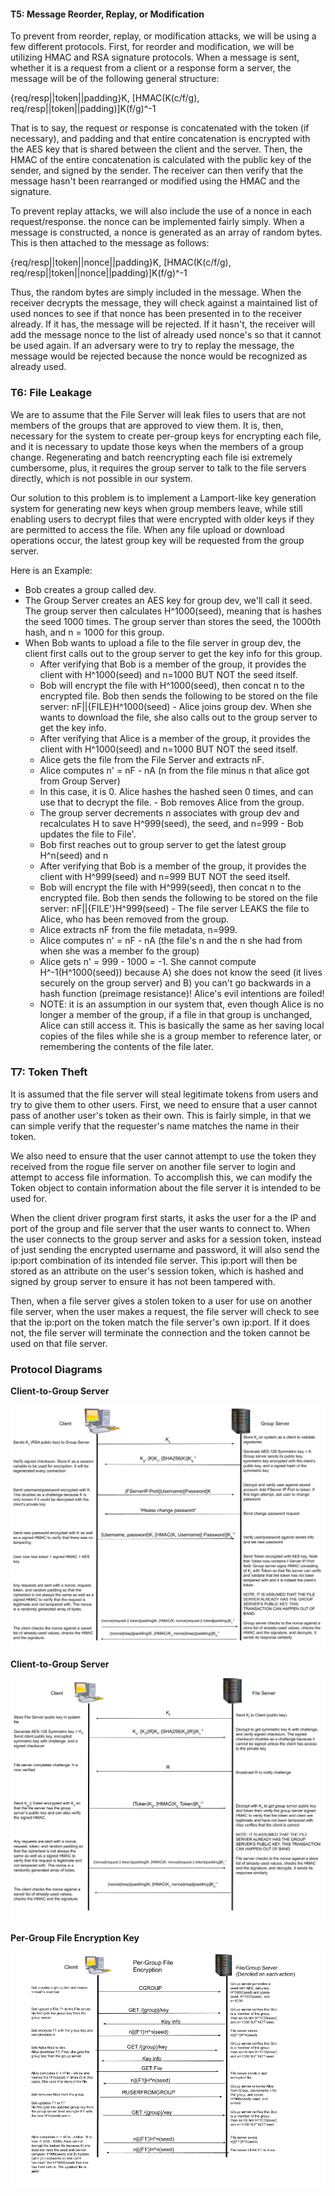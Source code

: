 #### T5: Message Reorder, Replay, or Modification

  To prevent from reorder, replay, or modification attacks, we will be using a few different protocols. First, for reorder and modification, we will be utilizing HMAC and RSA signature protocols. When a message is sent, whether it is a request from a client or a response form a server, the message will be of the following general structure:

  {req/resp||token||padding}K, [HMAC(K(c/f/g), req/resp||token||padding)]K(f/g)^-1

  That is to say, the request or response is concatenated with the token (if necessary), and padding and that entire concatenation is encrypted with the AES key that is shared between the client and the server. Then, the HMAC of the entire concatenation is calculated with the public key of the sender, and signed by the sender. The receiver can then verify that the message hasn't been rearranged or modified using the HMAC and the signature.

  To prevent replay attacks, we will also include the use of a nonce in each request/response.
  the nonce can be implemented fairly simply. When a message is constructed, a nonce is generated as an array of random bytes. This is then attached to the message as follows:

  {req/resp||token||nonce||padding}K, [HMAC(K(c/f/g), req/resp||token||nonce||padding)]K(f/g)^-1

  Thus, the random bytes are simply included in the message. When the receiver decrypts the message, they will check against a maintained list of used nonces to see if that nonce has been presented in to the receiver already. If it has, the message will be rejected. If it hasn't, the receiver will add the message nonce to the list of already used nonce's so that it cannot be used again. If an adversary were to try to replay the message, the message would be rejected because the nonce would be recognized as already used.

### T6: File Leakage

  We are to assume that the File Server will leak files to users that are not members of the groups that are approved to view them. It is, then, necessary for the system to create per-group keys for encrypting each file, and it is necessary to update those keys when the members of a group change. Regenerating and batch reencrypting each file isi extremely cumbersome, plus, it requires the group server to talk to the file servers directly, which is not possible in our system.

  Our solution to this problem is to implement a Lamport-like key generation system for generating new keys when group members leave, while still enabling users to decrypt files that were encrypted with older keys if they are permitted to access the file. When any file upload or download operations occur, the latest group key will be requested from the group server.

  Here is an Example:

   - Bob creates a group called dev.
   - The Group Server creates an AES key for group dev, we'll call it seed. The group server then calculates H^1000(seed), meaning that is hashes the seed 1000 times. The group server than stores the seed, the 1000th hash, and n = 1000 for this group.
   - When Bob wants to upload a file to the file server in group dev, the client first calls out to the group server to get the key info for this group.
     - After verifying that Bob is a member of the group, it provides the client with H^1000(seed) and n=1000 BUT NOT the seed itself.
     - Bob will encrypt the file with H^1000(seed), then concat n to the encrypted file. Bob then sends the following to be stored on the file server:
       nF||{FILE}H^1000(seed)
    - Alice joins group dev. When she wants to download the file, she also calls out to the group server to get the key info.
      - After verifying that Alice is a member of the group, it provides the client with H^1000(seed) and n=1000 BUT NOT the seed itself.
      - Alice gets the file from the File Server and extracts nF.
      - Alice computes n' = nF - nA (n from the file minus n that alice got from Group Server)
      - In this case, it is 0. Alice hashes the hashed seen 0 times, and can use that to decrypt the file.
    - Bob removes Alice from the group.
      - The group server decrements n associates with group dev and recalculates H to save H^999(seed), the seed, and n=999
    - Bob updates the file to File'.
      - Bob first reaches out to group server to get the latest group H^n(seed) and n
      - After verifying that Bob is a member of the group, it provides the client with H^999(seed) and n=999 BUT NOT the seed itself.
      - Bob will encrypt the file with H^999(seed), then concat n to the encrypted file. Bob then sends the following to be stored on the file server:
        nF||{FILE'}H^999(seed)
    - The file server LEAKS the file to Alice, who has been removed from the group.
      - Alice extracts nF from the file metadata, n=999.
      - Alice computes n' = nF - nA (the file's n and the n she had from when she was a member fo the group)
      - Alice gets n' = 999 - 1000 = -1. She cannot compute H^-1(H^1000(seed)) because A) she does not know the seed (it lives securely on the group server) and B) you can't go backwards in a hash function (preimage resistance)! Alice's evil intentions are foiled!
      - NOTE: it is an assumption in our system that, even though Alice is no longer a member of the group, if a file in that group is unchanged, Alice can still access it. This is basically the same as her saving local copies of the files while she is a group member to reference later, or remembering the contents of the file later.

### T7: Token Theft

  It is assumed that the file server will steal legitimate tokens from users and try to give them to other users. First, we need to ensure that a user cannot pass of another user's token as their own. This is fairly simple, in that we can simple verify that the requester's name matches the name in their token.

  We also need to ensure that the user cannot attempt to use the token they received from the rogue file server on another file server to login and attempt to access file information. To accomplish this, we can modify the Token object to contain information about the file server it is intended to be used for.

  When the client driver program first starts, it asks the user for a the IP and port of the group and file server that the user wants to connect to. When the user connects to the group server and asks for a session token, instead of just sending the encrypted username and password, it will also send the ip:port combination of its intended file server. This ip:port will then be stored as an attribute on the user's session token, which is hashed and signed by group server to ensure it has not been tampered with.

  Then, when a file server gives a stolen token to a user for use on another file server, when the user makes a request, the file server will check to see that the ip:port on the token match the file server's own ip:port. If it does not, the file server will terminate the connection and the token cannot be used on that file server.


### Protocol Diagrams

**Client-to-Group Server**

![Client-to-Group](https://github.com/pyy2/cs1653-2019su-kmd127-pyy2-stm107/blob/master/reports/images/p4-client-groups.png)

**Client-to-Group Server**

![Client-to-File](https://github.com/pyy2/cs1653-2019su-kmd127-pyy2-stm107/blob/master/reports/images/phase4_client_fileserver.png)

**Per-Group File Encryption Key**

![Per-Group File Permission](https://github.com/pyy2/cs1653-2019su-kmd127-pyy2-stm107/blob/master/reports/images/group_keys.png)
